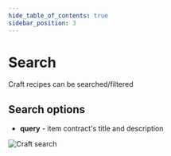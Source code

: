 ```yaml
---
hide_table_of_contents: true
sidebar_position: 3
---
```


# Search

Craft recipes can be searched/filtered

## Search options

- **query** - item contract's title and description

![Craft search](/img/market/mechanics-simple/recipes/craft/craft_search.png)
